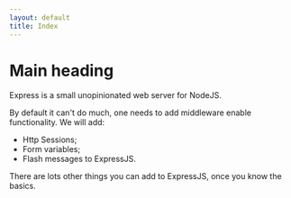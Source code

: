 ```yaml
---
layout: default
title: Index
---
```


# Main heading

Express is a small unopinionated web server for NodeJS.

By default it can't do much, one needs to add middleware enable functionality.
We will add:

 * Http Sessions;
 * Form variables;
 * Flash messages to ExpressJS.

 There are lots other things you can add to ExpressJS, once you know the basics.
